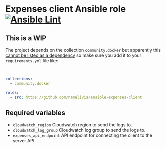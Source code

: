 # Expenses client Ansible role [![Ansible Lint](https://github.com/namelivia/ansible-expenses-client/actions/workflows/ansible-lint.yml/badge.svg)](https://github.com/namelivia/ansible-expenses-client/actions/workflows/ansible-lint.yml)

## This is a WIP

The project depends on the collection `community.docker` but apparently this [cannot be listed as a dependency](https://github.com/ansible/ansible/issues/62847) so make sure you add it to your `requirements.yml` file like:

```yml
---

collections:
  - community.docker

roles:
  - src: https://github.com/namelivia/ansible-expenses-client
```

## Required variables
 - `cloudwatch_region` Cloudwatch region to send the logs to.
 - `cloudwatch_log_group` Cloudwatch log group to send the logs to.
 - `expenses_api_endpoint` API endpoint for connecting the client to the server API.
